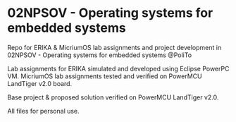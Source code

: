 # 02NPSOV - Operating systems for embedded systems

Repo for ERIKA & MicriumOS lab assignments and project development in 02NPSOV - Operating systems for embedded systems @PoliTo

Lab assignments for ERIKA simulated and developed using Eclipse PowerPC VM.
MicriumOS lab assignments tested and verified on PowerMCU LandTiger v2.0 board.


Base project & proposed solution verified on PowerMCU LandTiger v2.0. 

All files for personal use.
